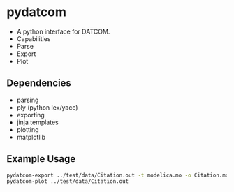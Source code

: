 # pydatcom
* A python interface for DATCOM.
* Capabilities
 * Parse
 * Export
 * Plot

## Dependencies

* parsing
 * ply (python lex/yacc)
* exporting
 * jinja templates
* plotting
 * matplotlib

## Example Usage
```bash
pydatcom-export ../test/data/Citation.out -t modelica.mo -o Citation.mo
pydatcom-plot ../test/data/Citation.out
```
